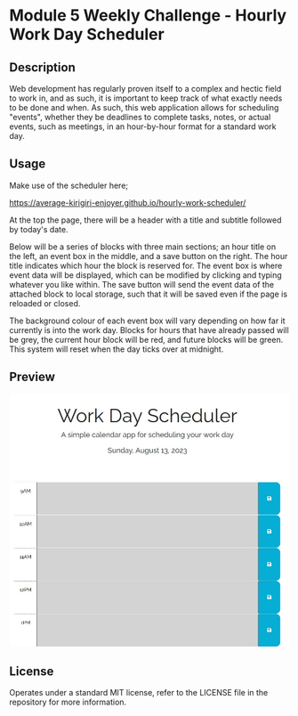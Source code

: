 # Module 5 Weekly Challenge - Hourly Work Day Scheduler

## Description

Web development has regularly proven itself to a complex and hectic field to work in, and as such, it is important to keep track of what exactly needs to be done and when. As such, this web application allows for scheduling "events", whether they be deadlines to complete tasks, notes, or actual events, such as meetings, in an hour-by-hour format for a standard work day.

## Usage

Make use of the scheduler here;

https://average-kirigiri-enjoyer.github.io/hourly-work-scheduler/

At the top the page, there will be a header with a title and subtitle followed by today's date.

Below will be a series of blocks with three main sections; an hour title on the left, an event box in the middle, and a save button on the right. The hour title indicates which hour the block is reserved for. The event box is where event data will be displayed, which can be modified by clicking and typing whatever you like within. The save button will send the event data of the attached block to local storage, such that it will be saved even if the page is reloaded or closed.

The background colour of each event box will vary depending on how far it currently is into the work day. Blocks for hours that have already passed will be grey, the current hour block will be red, and future blocks will be green. This system will reset when the day ticks over at midnight.

## Preview

![Preview of scheduler website](./assets/images/challenge-5-website-preview.jpg)

## License

Operates under a standard MIT license, refer to the LICENSE file in the repository for more information.